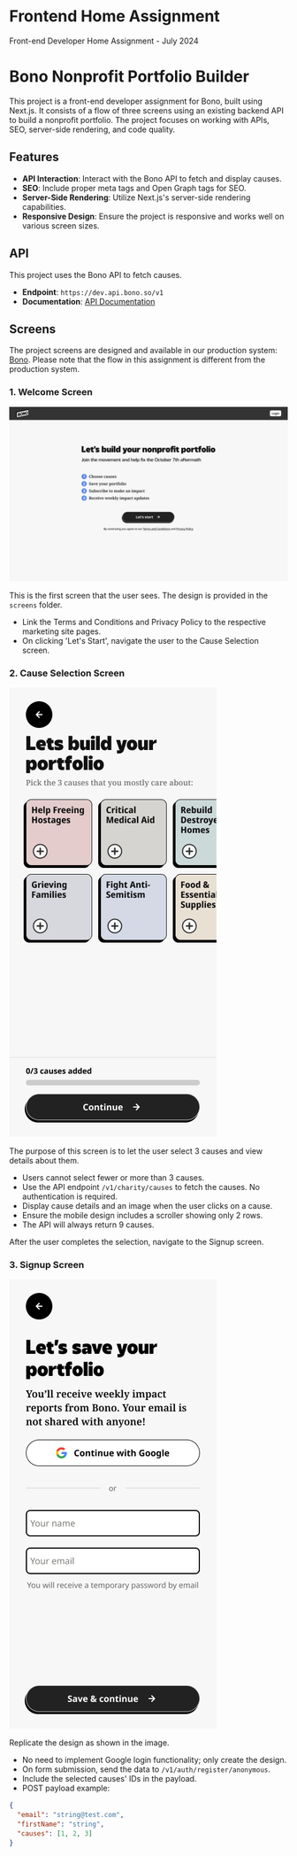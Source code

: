 # Frontend Home Assignment
Front-end Developer Home Assignment - July 2024

# Bono Nonprofit Portfolio Builder

This project is a front-end developer assignment for Bono, built using Next.js. It consists of a flow of three screens using an existing backend API to build a nonprofit portfolio. The project focuses on working with APIs, SEO, server-side rendering, and code quality.

## Features

- **API Interaction**: Interact with the Bono API to fetch and display causes.
- **SEO**: Include proper meta tags and Open Graph tags for SEO.
- **Server-Side Rendering**: Utilize Next.js's server-side rendering capabilities.
- **Responsive Design**: Ensure the project is responsive and works well on various screen sizes.

## API

This project uses the Bono API to fetch causes.
- **Endpoint**: `https://dev.api.bono.so/v1`
- **Documentation**: [API Documentation](https://dev.api.bono.so/v1/swagger#/)

## Screens
The project screens are designed and available in our production system: [Bono](https://app.bono.so).
Please note that the flow in this assignment is different from the production system.

### 1. Welcome Screen
![Welcome Screen](/screens/01_welcome/Frame.png)

This is the first screen that the user sees. The design is provided in the `screens` folder.
- Link the Terms and Conditions and Privacy Policy to the respective marketing site pages.
- On clicking 'Let's Start', navigate the user to the Cause Selection screen.

### 2. Cause Selection Screen
![Cause Screen](/screens/02_causes/empty.png)

The purpose of this screen is to let the user select 3 causes and view details about them.
- Users cannot select fewer or more than 3 causes.
- Use the API endpoint `/v1/charity/causes` to fetch the causes. No authentication is required.
- Display cause details and an image when the user clicks on a cause.
- Ensure the mobile design includes a scroller showing only 2 rows.
- The API will always return 9 causes.

After the user completes the selection, navigate to the Signup screen.

### 3. Signup Screen
![Signup Screen](/screens/03_signup/iPhone%2013%20mini%20-%20172.png)

Replicate the design as shown in the image.
- No need to implement Google login functionality; only create the design.
- On form submission, send the data to `/v1/auth/register/anonymous`.
- Include the selected causes' IDs in the payload.
- POST payload example:
```json
{
  "email": "string@test.com",
  "firstName": "string",
  "causes": [1, 2, 3]
}
